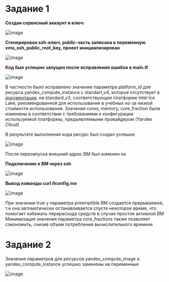 # Задание 1

**Создан сервисный аккаунт и ключ:**

![image](https://github.com/user-attachments/assets/9fefdaca-39da-4ea5-be0c-354c4aed13df)

**Сгенерирован ssh-ключ, public-часть записана в переменную vms_ssh_public_root_key, проект инициализирован**

![image](https://github.com/user-attachments/assets/dac01482-212b-4abf-947a-425bdaa84137)

**Код был успешно запущен после исправления ошибок в main.tf**

![image](https://github.com/user-attachments/assets/aee1d77a-68a7-4e10-ae6e-bdbe6fa66b07)

В частности было исправлено значение параметра platform_id для ресурса yandex_compute_instance c standart_v4, которое отсутствует в [документации](https://yandex.cloud/ru/docs/compute/concepts/vm-platforms), на standard_v3, соответствующее платформе Intel Ice Lake, рекомендованной для использования в учебных из-за низкой стоимости использования. Значения cores, memory, core_fraction были изменены в соответствии с требованиями к конфигурации используемой платформы, предъявляемыми провайдером (Yandex Cloud)

В результате выполнения кода ресурс был создан успешно 

![image](https://github.com/user-attachments/assets/61e8d916-aa96-4ff5-bd59-d991035b7191)


После перезапуска внешний адрес ВМ был изменен на 

**Подключение к ВМ через ssh**

![image](https://github.com/user-attachments/assets/8a5f2629-7538-45ca-a942-2f94a4f17168)

**Вывод команды curl ifconfig.me**

![image](https://github.com/user-attachments/assets/310a4d0e-92ca-4bc7-9781-68de488c13ae)

При значении true у параметра preemptible ВМ создается прерываемой, т.е она автоматически останавливается спустя некоторое время, что помогает избежать перерасхода средств в случае простоя активной ВМ
Минимизация значения параметра core_fractions также позволяет сэкономить, снизив объем потребления вычислительного времени

# Задание 2

Значения параметров для ресурсов yandex_compute_image и yandex_compute_instance успешно заменены на переменные

![image](https://github.com/user-attachments/assets/1acda303-c204-4f40-9959-b8263371cdea)





